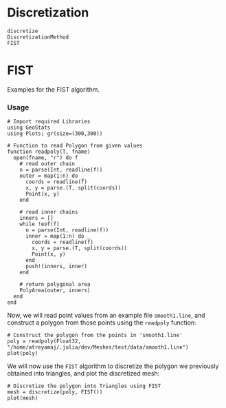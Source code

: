 # Discretization

```@docs
discretize
DiscretizationMethod
FIST
```
# FIST  
Examples for the FIST algorithm. 

### Usage  
  
```@example overview
# Import required Libraries
using GeoStats
using Plots; gr(size=(300,300))

# Function to read Polygon from given values
function readpoly(T, fname) 
  open(fname, "r") do f
    # read outer chain
    n = parse(Int, readline(f))
    outer = map(1:n) do _
      coords = readline(f)
      x, y = parse.(T, split(coords))
      Point(x, y)
    end

    # read inner chains
    inners = []
    while !eof(f)
      n = parse(Int, readline(f))
      inner = map(1:n) do _
        coords = readline(f)
        x, y = parse.(T, split(coords))
        Point(x, y)
      end
      push!(inners, inner)
    end

    # return polygonal area
    PolyArea(outer, inners)
  end
end
```  
Now, we will read point values from an example file `smooth1.line`, and construct a polygon from those points using the `readpoly` function:  
```@example overview
# Construct the polygon from the points in 'smooth1.line' 
poly = readpoly(Float32, "/home/atreyamaj/.julia/dev/Meshes/test/data/smooth1.line")
plot(poly)
```  
We will now use the `FIST` algorithm to discretize the polygon we previously obtained into triangles, and plot the discretized mesh:  
```@example overview
# Discretize the polygon into Triangles using FIST
mesh = discretize(poly, FIST())
plot(mesh)
```
